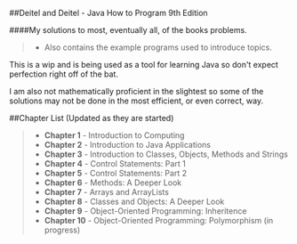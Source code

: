 ##Deitel and Deitel - Java How to Program 9th Edition

####My solutions to most, eventually all, of the books problems.
> - Also contains the example programs used to introduce topics.

This is a wip and is being used as a tool for learning Java so don't expect
perfection right off of the bat.

I am also not mathematically proficient in the slightest so some of the
solutions may not be done in the most efficient, or even correct, way.

##Chapter List (Updated as they are started)

> - **Chapter 1**  - Introduction to Computing
> - **Chapter 2**  - Introduction to Java Applications
> - **Chapter 3**  - Introduction to Classes, Objects, Methods and Strings
> - **Chapter 4**  - Control Statements: Part 1
> - **Chapter 5**  - Control Statements: Part 2
> - **Chapter 6**  - Methods: A Deeper Look
> - **Chapter 7**  - Arrays and ArrayLists
> - **Chapter 8**  - Classes and Objects: A Deeper Look
> - **Chapter 9**  - Object-Oriented Programming: Inheritence
> - **Chapter 10** - Object-Oriented Programming: Polymorphism (in progress)
